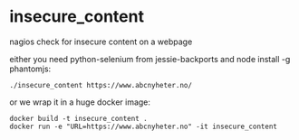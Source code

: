 # insecure_content

nagios check for insecure content on a webpage

either you need python-selenium from jessie-backports and
node install -g phantomjs:

    ./insecure_content https://www.abcnyheter.no/

or we wrap it in a huge docker image:

    docker build -t insecure_content .
    docker run -e "URL=https://www.abcnyheter.no" -it insecure_content

